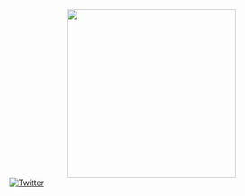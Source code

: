 <div id="header" align="center">
    <img src="https://sweezy-cursors.com/wp-content/uploads/cursor/adventure-time-bmo-vhs-mode-animated/adventure-time-bmo-vhs-mode-animated-custom-cursor.gif" width="300">
</div>

<div id="badges">
    <a href="https://x.com/svindlerr">
        <img src="https://img.shields.io/badge/Twitter-blue?logo=x&logoColor=white&style=for-the-badge" alt="Twitter">
    </a>
</div>
